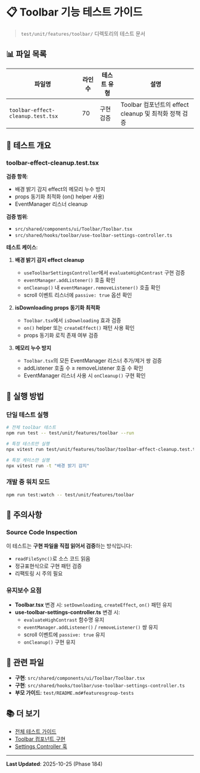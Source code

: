 # 📋 Toolbar 기능 테스트 가이드

> `test/unit/features/toolbar/` 디렉토리의 테스트 문서

## 📊 파일 목록

| 파일명                            | 라인 수 | 테스트 유형 | 설명                                                  |
| --------------------------------- | ------- | ----------- | ----------------------------------------------------- |
| `toolbar-effect-cleanup.test.tsx` | 70      | 구현 검증   | Toolbar 컴포넌트의 effect cleanup 및 최적화 정책 검증 |

## 🎯 테스트 개요

### toolbar-effect-cleanup.test.tsx

**검증 항목**:

- 배경 밝기 감지 effect의 메모리 누수 방지
- props 동기화 최적화 (on() helper 사용)
- EventManager 리스너 cleanup

**검증 범위**:

- `src/shared/components/ui/Toolbar/Toolbar.tsx`
- `src/shared/hooks/toolbar/use-toolbar-settings-controller.ts`

**테스트 케이스**:

1. **배경 밝기 감지 effect cleanup**
   - `useToolbarSettingsController`에서 `evaluateHighContrast` 구현 검증
   - `eventManager.addListener()` 호출 확인
   - `onCleanup()` 내 `eventManager.removeListener()` 호출 확인
   - scroll 이벤트 리스너에 `passive: true` 옵션 확인

2. **isDownloading props 동기화 최적화**
   - `Toolbar.tsx`에서 `isDownloading` 효과 검증
   - `on()` helper 또는 `createEffect()` 패턴 사용 확인
   - props 동기화 로직 존재 여부 검증

3. **메모리 누수 방지**
   - `Toolbar.tsx`의 모든 EventManager 리스너 추가/제거 쌍 검증
   - addListener 호출 수 ≥ removeListener 호출 수 확인
   - EventManager 리스너 사용 시 `onCleanup()` 구현 확인

## 🏃 실행 방법

### 단일 테스트 실행

```bash
# 전체 toolbar 테스트
npm run test -- test/unit/features/toolbar --run

# 특정 테스트만 실행
npx vitest run test/unit/features/toolbar/toolbar-effect-cleanup.test.tsx

# 특정 케이스만 실행
npx vitest run -t "배경 밝기 감지"
```

### 개발 중 워치 모드

```bash
npm run test:watch -- test/unit/features/toolbar
```

## 📝 주의사항

### Source Code Inspection

이 테스트는 **구현 파일을 직접 읽어서 검증**하는 방식입니다:

- `readFileSync()`로 소스 코드 읽음
- 정규표현식으로 구현 패턴 검증
- 리팩토링 시 주의 필요

### 유지보수 요점

- **Toolbar.tsx** 변경 시: `setDownloading`, `createEffect`, `on()` 패턴 유지
- **use-toolbar-settings-controller.ts** 변경 시:
  - `evaluateHighContrast` 함수명 유지
  - `eventManager.addListener()` / `removeListener()` 쌍 유지
  - scroll 이벤트에 `passive: true` 유지
  - `onCleanup()` 구현 유지

## 🔗 관련 파일

- **구현**: `src/shared/components/ui/Toolbar/Toolbar.tsx`
- **구현**: `src/shared/hooks/toolbar/use-toolbar-settings-controller.ts`
- **부모 가이드**: `test/README.md#featuresgroup-tests`

## 📚 더 보기

- [전체 테스트 가이드](../README.md)
- [Toolbar 컴포넌트 구현](../../../../src/shared/components/ui/Toolbar/Toolbar.tsx)
- [Settings Controller 훅](../../../../src/shared/hooks/toolbar/use-toolbar-settings-controller.ts)

---

**Last Updated**: 2025-10-25 (Phase 184)
